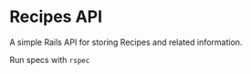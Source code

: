 # Recipes API

A simple Rails API for storing Recipes and related information.

Run specs with `rspec`
